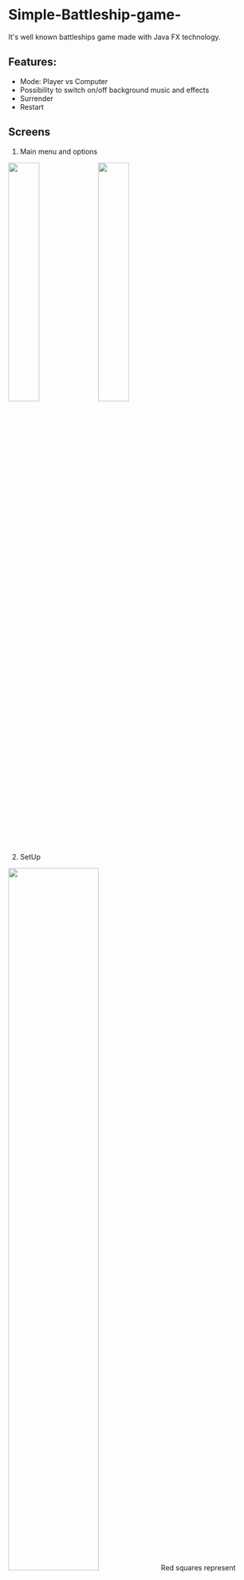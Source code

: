 # Simple-Battleship-game-
It's well known battleships game made with Java FX technology.

## Features:
* Mode: Player vs Computer
* Possibility to switch on/off background music and effects
* Surrender
* Restart


## Screens
1. Main menu and options
<img src="https://user-images.githubusercontent.com/57060628/102931599-f623e080-449e-11eb-987a-6539c1696b7a.png" width="35%" height="auto" /> 
<img src="https://user-images.githubusercontent.com/57060628/102931681-194e9000-449f-11eb-9dac-7234035d0e69.png" width="35%" height="auto" />

2. SetUp
<img src="https://user-images.githubusercontent.com/57060628/102931778-4a2ec500-449f-11eb-8892-b6325b0a5e0e.png" width="60%" height="auto" />
Red squares represent placed ship while orange ones are just a preview. Purple color means that placing ship in specific place is not allowed.

3. Play
<img src="https://user-images.githubusercontent.com/57060628/102930636-1fdc0800-449d-11eb-86e4-1fa964bc3368.png" width="60%" height="auto" />
Left board is a board where user, during they turn, can choose a target for their next move. The yellow colour is a miss, green means hit.
The right board shows the user's ships and opponent’s moves.

<br/>
<br/>
Sources: <br/>
https://www.cleanpng.com/png-battleship-board-game-the-game-of-life-logo-game-l-1185795/ <br/>
https://opengameart.org/content/sea-warfare-set-ships-and-more
